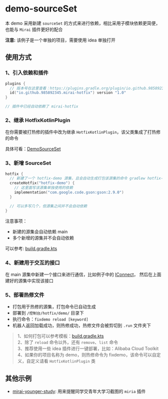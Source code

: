 # demo-sourceSet
 本 demo 采用新建 `sourceSet` 的方式来进行依赖，相比采用子模块依赖更简便，也能与 `Mirai` 插件更好的配合

 **注意:** 该例子是一个单独的项目，需要使用 idea 单独打开

## 使用方式

### 1、引入依赖和插件
````kotlin
plugins {
  // 版本号在这里查看：https://plugins.gradle.org/plugin/io.github.985892345.mirai-hotfix
  id("io.github.985892345.mirai-hotfix") version "1.0"
}

// 插件中已经自动依赖了 mirai-hotfix
````

### 2、继承 HotfixKotlinPlugin
 在你需要被打热修的插件中改为继承 `HotfixKotlinPlugin`，该父类集成了打热修的命令

 具体可看：[DemoSourceSet](src/main/kotlin/com/ndhzs/DemoSourceSet.kt)

### 3、新增 SourceSet
```kotlin
hotfix {
  // 新建了一个 hotfix-demo 源集，且会自动生成打包该源集的命令 gradlew hotfix-demo
  createHotfix("hotfix-demo") {
    // 这里面写该源集单独使用的依赖
    implementation("com.google.code.gson:gson:2.9.0")
  }

  // 可以多写几个，但源集之间并不会自动依赖
}
```
注意事项：
- 新建的源集会自动依赖 main
- 多个新增的源集并不会自动依赖

 可以参考: [build.gradle.kts](build.gradle.kts)

### 4、新建用于交互的接口
 在 main 源集中新建一个接口来进行通信，比如例子中的 [IConnect](src/main/kotlin/com/ndhzs/IConnect.kt)，
 然后在上面建好的源集中实现该接口

### 5、部署热修文件
- 打包用于热修的源集，打包命令已自动生成
- 部署到 `/控制台/hotfix/demo/` 目录下
- 执行命令：`fixdemo reload [keyword]`
- 机器人返回加载成功，则热修成功，热修文件会被剪切到 `.run` 文件夹下

> 1、如何打包可以参考模板：[build.gradle.kts](build.gradle.kts)   
> 2、除了 `reload` 命令以外，还有 `remove`、`list` 命令  
> 3、推荐使用一些 idea 插件进行一键部署，比如：Alibaba Cloud Toolkit  
> 4、如果你的项目名称为 demo，则热修命令为 fixdemo，该命令可以自定义，自定义请看 `HotfixKotlinPlugin` 类


## 其他示例
- [mirai-younger-study](https://github.com/985892345/mirai-younger-study): 用来提醒同学交青年大学习截图的 `miria` 插件

 
